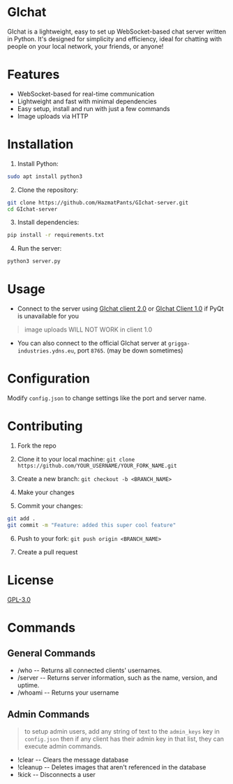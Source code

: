 # GIchat

GIchat is a lightweight, easy to set up WebSocket-based chat server written in Python. It's designed for simplicity and efficiency, ideal for chatting with people on your local network, your friends, or anyone!

# Features

- WebSocket-based for real-time communication
- Lightweight and fast with minimal dependencies
- Easy setup, install and run with just a few commands
- Image uploads via HTTP

# Installation

1. Install Python:

```bash
sudo apt install python3
```

2. Clone the repository:

```bash
git clone https://github.com/HazmatPants/GIchat-server.git
cd GIchat-server
```

3. Install dependencies:

```bash
pip install -r requirements.txt
```

4. Run the server:

```bash
python3 server.py
```

# Usage

- Connect to the server using [GIchat client 2.0](https://github.com/HazmatPants/GIchat-client-2.0) or [GIchat Client 1.0](https://github.com/HazmatPants/GI.chat-client-1.0) if PyQt is unavailable for you
> image uploads WILL NOT WORK in client 1.0
- You can also connect to the official GIchat server at `grigga-industries.ydns.eu`, port `8765`. (may be down sometimes)

# Configuration

Modify `config.json` to change settings like the port and server name.

# Contributing

1. Fork the repo

2. Clone it to your local machine: `git clone https://github.com/YOUR_USERNAME/YOUR_FORK_NAME.git`

3. Create a new branch: `git checkout -b <BRANCH_NAME>`

4. Make your changes

5. Commit your changes:
```bash
git add .
git commit -m "Feature: added this super cool feature"
```

6. Push to your fork: `git push origin <BRANCH_NAME>`

7. Create a pull request

# License

[GPL-3.0](https://github.com/HazmatPants/GIchat-server/blob/main/LICENSE)

# Commands

## General Commands

- /who -- Returns all connected clients' usernames.
- /server -- Returns server information, such as the name, version, and uptime.
- /whoami -- Returns your username

## Admin Commands
> to setup admin users, add any string of text to the `admin_keys` key in `config.json` then if any client has their admin key in that list, they can execute admin commands.
- !clear -- Clears the message database
- !cleanup -- Deletes images that aren't referenced in the database
- !kick <user> -- Disconnects a user
